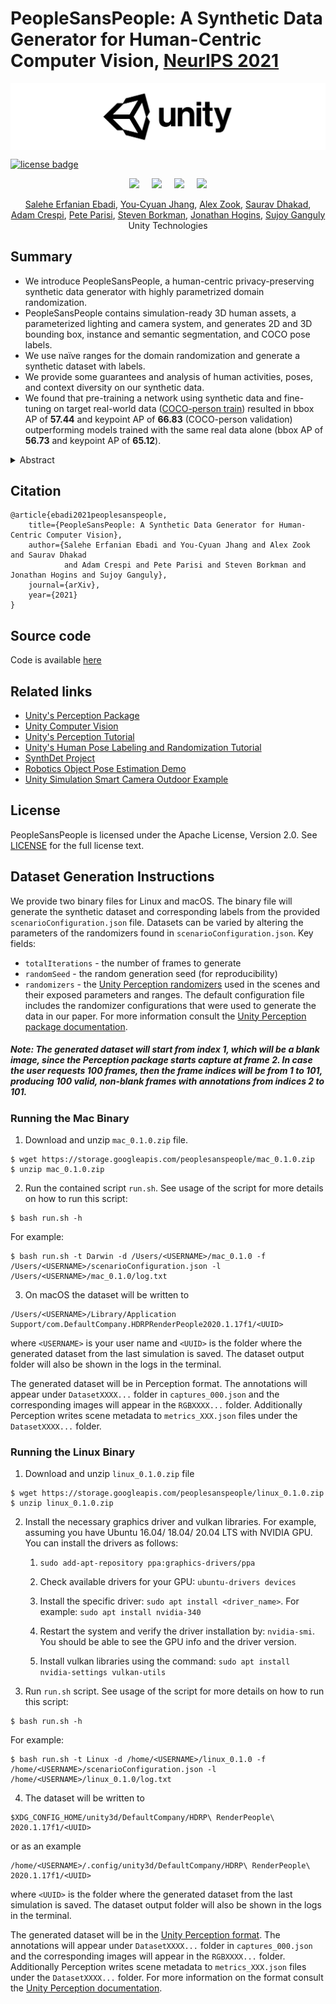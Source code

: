 # PeopleSansPeople: A Synthetic Data Generator for Human-Centric Computer Vision, [NeurIPS 2021](https://arxiv.org/abs/3940169)

<img src="./images/unity-wide-whiteback.png" align="middle" width="3000"/>

[![license badge](https://img.shields.io/badge/license-Apache--2.0-green.svg)](LICENSE.md)

<p align="center">
  <img src="./images/img1.png" width="20%" />
 &nbsp; &nbsp;
  <img src="./images/img1.png" width="20%" />
 &nbsp; &nbsp;
  <img src="./images/img1.png" width="20%" />
 &nbsp; &nbsp;
  <img src="./images/img1.png" width="20%" />
</p>

<p align="center">
  <a href="https://scholar.google.com/citations?hl=en&user=umudhIEAAAAJ">Salehe Erfanian Ebadi</a>,
  <a href="https://www.linkedin.com/in/ycjhang">You-Cyuan Jhang</a>, 
  <a href="https://scholar.google.com/citations?user=2nA9bVMAAAAJ&hl=en&oi=ao">Alex Zook</a>, 
  <a href="https://www.linkedin.com/in/sauravdhakad/">Saurav Dhakad</a>, 
  <br>
  <a href="https://www.linkedin.com/in/adam-crespi-81b1287">Adam Crespi</a>,
  <a href="https://www.linkedin.com/in/pete-parisi-81a179">Pete Parisi</a>,
  <a href="https://www.linkedin.com/in/steve-borkman-5983325">Steven Borkman</a>,
  <a href="https://www.linkedin.com/in/jonathan-hogins-1952b919">Jonathan Hogins</a>,
  <a href="https://scholar.google.com/citations?hl=en&user=4XuOFfUAAAAJ">Sujoy Ganguly</a>
  <br>
  Unity Technologies
</p>

<!--
> **Authors:** Salehe Erfanian Ebadi, You-Cyuan Jhang, Alex Zook, Saurav Dhakad, Adam Crespi, Pete Parisi, Steven Borkman, Jonathan Hogins, Sujoy Ganguly
> <br />
> **Authors' affiliation:** Unity Technologies
> <br />
> **Submitted to:** NeurIPS 2021 Track Datasets and Benchmarks Round2
> <br />
> **Paper ID:** 54
-->

## Summary
* We introduce PeopleSansPeople, a human-centric privacy-preserving synthetic data generator with highly parametrized domain randomization.
* PeopleSansPeople contains simulation-ready 3D human assets, a parameterized lighting and camera system, and generates 2D and 3D bounding box, 
instance and semantic segmentation, and COCO pose labels. 
* We use naïve ranges for the domain randomization and generate a synthetic dataset with labels. 
* We provide some guarantees and analysis of human activities, poses, and context diversity on our synthetic data.
* We found that pre-training a network using synthetic data and fine-tuning on target real-world data 
([COCO-person train](https://cocodataset.org/#home)) resulted in bbox AP of **57.44** and keypoint AP of **66.83** 
(COCO-person validation) outperforming models trained with the same real data alone (bbox AP of **56.73** and keypoint AP of **65.12**).

<details>
  <summary>Abstract</summary>
  
*In recent years, person detection and human pose estimation have made great strides, helped by large-scale labeled datasets. 
However, these datasets had no guarantees or analysis of human activities, poses, or context diversity. 
Additionally, privacy concerns may limit the ability to collect more data. 
An emerging alternative to real-world data that alleviates some of these issues is synthetic data. 
However, creation of synthetic data generators is incredibly challenging and prevents researchers from exploring their usefulness.
Therefore, we release a human-centric synthetic data generator PeopleSansPeople which contains simulation-ready 3D human assets, 
a parameterized lighting and camera system, and generates 2D and 3D bounding box, instance and semantic segmentation, and COCO pose labels. 
Using PeopleSansPeople, we performed benchmark synthetic data training using a 
[Detectron2 Keypont R-CNN variant](https://github.com/facebookresearch/detectron2). 
We found that pre-training a network using synthetic data and fine-tuning on target real-world data 
([COCO-person train](https://cocodataset.org/#home)) resulted in bbox AP of **57.44** and keypoint AP of **66.83** 
(COCO-person validation) outperforming models trained with the same real data alone (bbox AP of **56.73** and keypoint AP of **65.12**).
This freely available data generator should enable a wide range of research into the emerging field of simulation to 
real transfer learning in the critical area of human-centric computer vision.*
</details>



## Citation
```
@article{ebadi2021peoplesanspeople,
    title={PeopleSansPeople: A Synthetic Data Generator for Human-Centric Computer Vision},
    author={Salehe Erfanian Ebadi and You-Cyuan Jhang and Alex Zook and Saurav Dhakad 
            and Adam Crespi and Pete Parisi and Steven Borkman and Jonathan Hogins and Sujoy Ganguly},
    journal={arXiv},
    year={2021}
}
```

## Source code
Code is available [here](<https://github.com/Unity-Technologies/PeopleSansPeople/>)

## Related links
- [Unity's Perception Package](https://github.com/Unity-Technologies/com.unity.perception)
- [Unity Computer Vision](https://unity.com/products/computer-vision)
- [Unity's Perception Tutorial](https://github.com/Unity-Technologies/com.unity.perception/blob/master/com.unity.perception/Documentation~/Tutorial/TUTORIAL.md)
- [Unity's Human Pose Labeling and Randomization Tutorial](https://github.com/Unity-Technologies/com.unity.perception/blob/master/com.unity.perception/Documentation~/HPTutorial/TUTORIAL.md)
- [SynthDet Project](https://github.com/Unity-Technologies/SynthDet)
- [Robotics Object Pose Estimation Demo](https://github.com/Unity-Technologies/Robotics-Object-Pose-Estimation)
- [Unity Simulation Smart Camera Outdoor Example](https://github.com/Unity-Technologies/Unity-Simulation-Smart-Camera-Outdoor)


## License

PeopleSansPeople is licensed under the Apache License, Version 2.0. See [LICENSE](LICENSE.md) for the full license text.


## Dataset Generation Instructions

We provide two binary files for Linux and macOS. 
The binary file will generate the synthetic dataset and corresponding labels from the provided `scenarioConfiguration.json` file.
Datasets can be varied by altering the parameters of the randomizers found in `scenarioConfiguration.json`.
Key fields:
* `totalIterations` - the number of frames to generate
* `randomSeed` - the random generation seed (for reproducibility)
* `randomizers` - the [Unity Perception randomizers](https://github.com/Unity-Technologies/com.unity.perception/blob/master/com.unity.perception/Documentation~/Randomization/Index.md) used in the scenes and their exposed parameters and ranges. The default configuration file includes the randomizer configurations that were used to generate the data in our paper. For more information consult the [Unity Perception package documentation](https://github.com/Unity-Technologies/com.unity.perception/blob/master/com.unity.perception/Documentation~/Randomization/Index.md).

##### Note: The generated dataset will start from index 1, which will be a blank image, since the Perception package starts capture at frame 2. In case the user requests 100 frames, then the frame indices will be from 1 to 101, producing 100 valid, non-blank frames with annotations from indices 2 to 101.

### Running the Mac Binary

1. Download and unzip `mac_0.1.0.zip` file.
```
$ wget https://storage.googleapis.com/peoplesanspeople/mac_0.1.0.zip
$ unzip mac_0.1.0.zip
```

2. Run the contained script `run.sh`. See usage of the script for more details on how to run this script:

```
$ bash run.sh -h
```
For example:
```
$ bash run.sh -t Darwin -d /Users/<USERNAME>/mac_0.1.0 -f /Users/<USERNAME>/scenarioConfiguration.json -l /Users/<USERNAME>/mac_0.1.0/log.txt
```

3. On macOS the dataset will be written to
```
/Users/<USERNAME>/Library/Application Support/com.DefaultCompany.HDRPRenderPeople2020.1.17f1/<UUID>
```
where `<USERNAME>` is your user name and `<UUID>` is the folder where the generated dataset from the last simulation is saved.
The dataset output folder will also be shown in the logs in the terminal.

The generated dataset will be in Perception format. The annotations will appear under `DatasetXXXX...` folder in `captures_000.json` and the corresponding images will appear in the `RGBXXXX...` folder. Additionally Perception writes scene metadata to `metrics_XXX.json` files under the `DatasetXXXX...` folder.

### Running the Linux Binary

1. Download and unzip `linux_0.1.0.zip` file

```
$ wget https://storage.googleapis.com/peoplesanspeople/linux_0.1.0.zip
$ unzip linux_0.1.0.zip
```

2. Install the necessary graphics driver and vulkan libraries. For example, assuming you have Ubuntu 16.04/ 18.04/ 20.04 LTS with NVIDIA GPU. You can install the drivers as follows:
    1. ``sudo add-apt-repository ppa:graphics-drivers/ppa``
    2. Check available drivers for your GPU: ``ubuntu-drivers devices``
    3. Install the specific driver: ``sudo apt install <driver_name>``. For 
       example: ``sudo apt install nvidia-340``
    4. Restart the system and verify the driver installation by: 
       ``nvidia-smi``. You should be able to see the GPU info and the driver 
       version.
       
    5. Install vulkan libraries using the command: ``sudo apt install nvidia-settings vulkan-utils``
   
3. Run `run.sh` script. See usage of the script for more details on how to run this script:
```
$ bash run.sh -h
```
For example:
```
$ bash run.sh -t Linux -d /home/<USERNAME>/linux_0.1.0 -f /home/<USERNAME>/scenarioConfiguration.json -l /home/<USERNAME>/linux_0.1.0/log.txt
```

4. The dataset will be written to
```
$XDG_CONFIG_HOME/unity3d/DefaultCompany/HDRP\ RenderPeople\ 2020.1.17f1/<UUID>
```
or as an example
```
/home/<USERNAME>/.config/unity3d/DefaultCompany/HDRP\ RenderPeople\ 2020.1.17f1/<UUID>
```
where `<UUID>` is the folder where the generated dataset from the last simulation is saved. The dataset output folder will also be shown in the logs in the terminal.

The generated dataset will be in the [Unity Perception format](https://github.com/Unity-Technologies/com.unity.perception/blob/master/com.unity.perception/Documentation~/Schema/Synthetic_Dataset_Schema.md). The annotations will appear under `DatasetXXXX...` folder in `captures_000.json` and the corresponding images will appear in the `RGBXXXX...` folder. Additionally Perception writes scene metadata to `metrics_XXX.json` files under the `DatasetXXXX...` folder. For more information on the format consult the [Unity Perception documentation](https://github.com/Unity-Technologies/com.unity.perception/blob/master/com.unity.perception/Documentation~/Schema/Synthetic_Dataset_Schema.md).
